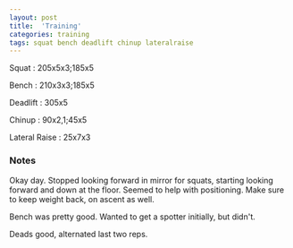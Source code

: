 ```yaml
---
layout: post
title:  'Training'
categories: training
tags: squat bench deadlift chinup lateralraise
---
```


Squat       :   205x5x3;185x5

Bench       :   210x3x3;185x5

Deadlift    :   305x5

Chinup      :   90x2,1;45x5

Lateral Raise   :   25x7x3

### Notes

Okay day. Stopped looking forward in mirror for squats, starting looking forward and down
at the floor. Seemed to help with positioning. Make sure to keep weight back, on ascent
as well.

Bench was pretty good. Wanted to get a spotter initially, but didn't.

Deads good, alternated last two reps.
